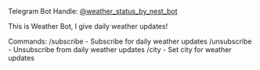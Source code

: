 Telegram Bot Handle: [@weather_status_by_nest_bot](https://t.me/weather_status_by_nest_bot)

This is Weather Bot, I give daily weather updates!

Commands:
/subscribe - Subscribe for daily weather updates
/unsubscribe - Unsubscribe from daily weather updates
/city <city> - Set city for weather updates
